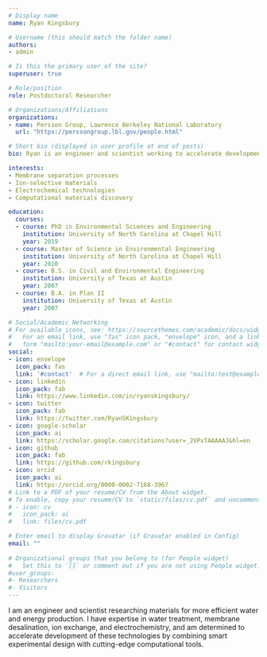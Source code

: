 ```yaml
---
# Display name
name: Ryan Kingsbury

# Username (this should match the folder name)
authors:
- admin

# Is this the primary user of the site?
superuser: true

# Role/position
role: Postdoctoral Researcher

# Organizations/Affiliations
organizations:
- name: Persson Group, Lawrence Berkeley National Laboratory
  url: "https://perssongroup.lbl.gov/people.html"

# Short bio (displayed in user profile at end of posts)
bio: Ryan is an engineer and scientist working to accelerate development of advanced materials for water purification and clean energy production. 

interests:
- Membrane separation processes
- Ion-selective materials
- Electrochemical technologies
- Computational materials discovery

education:
  courses:
  - course: PhD in Environmental Sciences and Engineering
    institution: University of North Carolina at Chapel Hill
    year: 2019
  - course: Master of Science in Environmental Engineering
    institution: University of North Carolina at Chapel Hill
    year: 2010
  - course: B.S. in Civil and Environmental Engineering
    institution: University of Texas at Austin
    year: 2007
  - course: B.A. in Plan II
    institution: University of Texas at Austin
    year: 2007

# Social/Academic Networking
# For available icons, see: https://sourcethemes.com/academic/docs/widgets/#icons
#   For an email link, use "fas" icon pack, "envelope" icon, and a link in the
#   form "mailto:your-email@example.com" or "#contact" for contact widget.
social:
- icon: envelope
  icon_pack: fas
  link: '#contact'  # For a direct email link, use "mailto:test@example.org".
- icon: linkedin
  icon_pack: fab
  link: https://www.linkedin.com/in/ryanskingsbury/
- icon: twitter
  icon_pack: fab
  link: https://twitter.com/RyanSKingsbury
- icon: google-scholar
  icon_pack: ai
  link: https://scholar.google.com/citations?user=_2VPxTAAAAAJ&hl=en
- icon: github
  icon_pack: fab
  link: https://github.com/rkingsbury
- icon: orcid
  icon_pack: ai
  link: https://orcid.org/0000-0002-7168-3967
# Link to a PDF of your resume/CV from the About widget.
# To enable, copy your resume/CV to `static/files/cv.pdf` and uncomment the lines below.  
# - icon: cv
#   icon_pack: ai
#   link: files/cv.pdf

# Enter email to display Gravatar (if Gravatar enabled in Config)
email: ""
  
# Organizational groups that you belong to (for People widget)
#   Set this to `[]` or comment out if you are not using People widget.  
#user_groups:
#- Researchers
#- Visitors
---
```


I am an engineer and scientist researching materials for more efficient water and energy production. I have expertise in water treatment, membrane desalination, ion exchange, and electrochemistry, and am determined to accelerate development of these technologies by combining smart experimental design with cutting-edge computational tools.